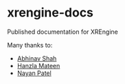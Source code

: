 # xrengine-docs
Published documentation for XREngine

Many thanks to:
 - [Abhinav Shah](https://github.com/AbhinavShah421)
 - [Hanzla Mateen](https://github.com/hanzlamateen)
 - [Nayan Patel](https://github.com/NPatel10)
